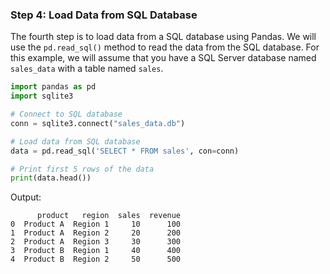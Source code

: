 ### Step 4: Load Data from SQL Database

The fourth step is to load data from a SQL database using Pandas. We will use the `pd.read_sql()` method to read the data from the SQL database. For this example, we will assume that you have a SQL Server database named `sales_data` with a table named `sales`.

```python
import pandas as pd
import sqlite3

# Connect to SQL database
conn = sqlite3.connect("sales_data.db")

# Load data from SQL database
data = pd.read_sql('SELECT * FROM sales', con=conn)

# Print first 5 rows of the data
print(data.head())
```

Output:

```
      product   region  sales  revenue
0  Product A  Region 1     10      100
1  Product A  Region 2     20      200
2  Product A  Region 3     30      300
3  Product B  Region 1     40      400
4  Product B  Region 2     50      500
```
